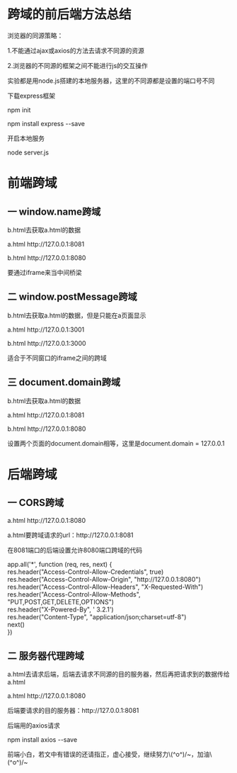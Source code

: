 <h1>跨域的前后端方法总结</h1>
<p>浏览器的同源策略：</p>
<p>1.不能通过ajax或axios的方法去请求不同源的资源</p>
<p>2.浏览器的不同源的框架之间不能进行js的交互操作</p>

<p>实验都是用node.js搭建的本地服务器，这里的不同源都是设置的端口号不同</p>
<p>下载express框架</p>
<p>npm init</p>
<p>npm install express --save</p>
<p>开启本地服务</p>
<p>node server.js</p>
<h1>前端跨域</h1>
<h2>一 window.name跨域</h2>
<p>b.html去获取a.html的数据</p>
<p>a.html http://127.0.0.1:8081</p>
<p>b.html http://127.0.0.1:8080</p>
<p>要通过iframe来当中间桥梁</p>
<h2>二 window.postMessage跨域</h2>
<p>b.html去获取a.html的数据，但是只能在a页面显示</p>
<p>a.html http://127.0.0.1:3001</p>
<p>b.html http://127.0.0.1:3000</p>
<p>适合于不同窗口的iframe之间的跨域</p>
<h2>三 document.domain跨域</h2>
<p>b.html去获取a.html的数据</p>
<p>a.html http://127.0.0.1:8081</p>
<p>b.html http://127.0.0.1:8080</p>
<P>设置两个页面的document.domain相等，这里是document.domain = 127.0.0.1</P>
<h1>后端跨域</h1>
<h2>一 CORS跨域</h2>
<p>a.html http://127.0.0.1:8080</p>
<p>a.html要跨域请求的url：http://127.0.0.1:8081</p>
<P>在8081端口的后端设置允许8080端口跨域的代码</p>
<p>app.all('*', function (req, res, next) {<br>
    res.header("Access-Control-Allow-Credentials", true)<br>
    res.header("Access-Control-Allow-Origin", "http://127.0.0.1:8080")<br>
    res.header("Access-Control-Allow-Headers", "X-Requested-With")<br>
    res.header("Access-Control-Allow-Methods", "PUT,POST,GET,DELETE,OPTIONS")<br>
    res.header("X-Powered-By", ' 3.2.1')<br>
    res.header("Content-Type", "application/json;charset=utf-8")<br>
    next()<br>
  })<br>
</p>
<h2>二 服务器代理跨域</h2>
<p>a.html去请求后端，后端去请求不同源的目的服务器，然后再把请求到的数据传给a.html</p>
<p>a.html http://127.0.0.1:8080</p>
<p>后端要请求的目的服务器：http://127.0.0.1:8081</p>
<p>后端用的axios请求</p>
<p>npm install axios --save</p>
<p>前端小白，若文中有错误的还请指正，虚心接受，继续努力\(^o^)/~，加油\(^o^)/~</p>



